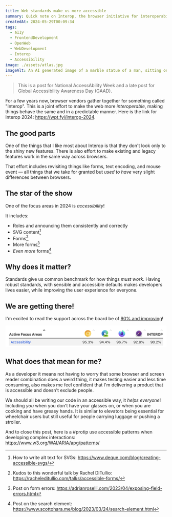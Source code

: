 ```yaml
---
title: Web standards make us more accessible
summary: Quick note on Interop, the browser initiative for interoperability and how it focus on accessibility in 2024
createdAt: 2024-05-29T00:09:34
tags:
  - a11y
  - FrontendDevelopment
  - OpenWeb
  - WebDevelopment
  - Interop
  - Accessibility
image: ./assets/atlas.jpg
imageAlt: An AI generated image of a marble statue of a man, sitting on a wheelchair leaning forward, he has his arms at his back, holding a stained glass globe.
---
```


> This is a post for National AccessAbility Week and a late post for Global Accessibility Awareness Day (GAAD).

For a few years now, browser vendors gather together for something called "Interop". This is a joint effort to make the web more _interoperable_, making things behave the same and in a predictable manner. Here is the link for Interop 2024: https://wpt.fyi/interop-2024.

## The good parts

One of the things that I like most about Interop is that they don't look only to the shiny new features. There is also effort to make existing and legacy features work in the same way across browsers.

That effort includes revisiting things like forms, text encoding, and mouse event — all things that we take for granted but _used to have_ very slight differences between browsers.

## The star of the show

One of the focus areas in 2024 is _accessibility_!

It includes:

- Roles and announcing them consistently and correctly
- SVG content[^1]
- Forms[^2]
- More forms[^3]
- _Even more_ forms[^4]

## Why does it matter?

Standards give us common benchmark for how things _must work_. Having robust standards, with sensible and accessible defaults makes developers lives easier, while improving the user experience for everyone.

## We are getting there!

I'm excited to read the support across the board be of [90% and improving](https://wpt.fyi/interop-2024)!

![A screenshot of the Interop Dashboard for 2024, containing the header and first line of a table. The header is, from left to right: "Active Focus Areas"; Then four icons for Chrome, Edge, Firefox, and Safari; Then the word "Interop". The first line reads: "Accessibility"; 95.3% for Chrome; 94.4% for Edge; 96.7% for Firefox; 92.8% for Safari; 90.2% for Interop.](./assets/interop-a11y.png)

## What does that mean for me?

As a developer it means not having to worry that some browser and screen reader combination does a weird thing, it makes testing easier and less time consuming, also makes me feel confident that I'm delivering a product that is accessible and doesn't exclude people.

We should all be writing our code in an accessible way, it _helps everyone_! Including _you_ when you don't have your glasses on, or when you are cooking and have greasy hands. It is similar to elevators being essential for wheelchair users but still useful for people carrying luggage or pushing a stroller.

And to close this post, here is a #protip use accessible patterns when developing complex interactions: https://www.w3.org/WAI/ARIA/apg/patterns/

[^1]: How to write alt text for SVGs: https://www.deque.com/blog/creating-accessible-svgs/

[^2]: Kudos to this wonderful talk by Rachel DiTullio: https://racheleditullio.com/talks/accessible-forms/

[^3]: Post on form errors: https://adrianroselli.com/2023/04/exposing-field-errors.html

[^4]: Post on the search element: https://www.scottohara.me/blog/2023/03/24/search-element.html
